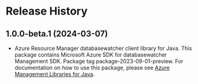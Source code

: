 # Release History

## 1.0.0-beta.1 (2024-03-07)

- Azure Resource Manager databasewatcher client library for Java. This package contains Microsoft Azure SDK for databasewatcher Management SDK.  Package tag package-2023-09-01-preview. For documentation on how to use this package, please see [Azure Management Libraries for Java](https://aka.ms/azsdk/java/mgmt).
